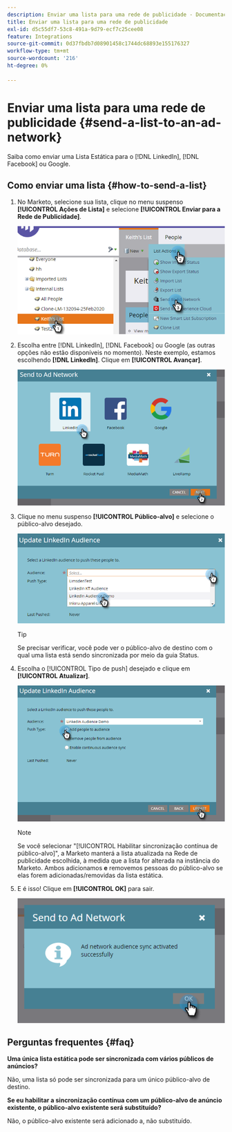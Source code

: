 ```yaml
---
description: Enviar uma lista para uma rede de publicidade - Documentação do Marketo - Documentação do produto
title: Enviar uma lista para uma rede de publicidade
exl-id: d5c55df7-53c8-491a-9d79-ecf7c25cee08
feature: Integrations
source-git-commit: 0d37fbdb7d08901458c1744dc68893e155176327
workflow-type: tm+mt
source-wordcount: '216'
ht-degree: 0%

---
```


# Enviar uma lista para uma rede de publicidade {#send-a-list-to-an-ad-network}

Saiba como enviar uma Lista Estática para o [!DNL LinkedIn], [!DNL Facebook] ou Google.

## Como enviar uma lista {#how-to-send-a-list}

1. No Marketo, selecione sua lista, clique no menu suspenso **[!UICONTROL Ações de Lista]** e selecione **[!UICONTROL Enviar para a Rede de Publicidade]**.

   ![](assets/send-a-list-to-an-ad-network-1.png)

1. Escolha entre [!DNL LinkedIn], [!DNL Facebook] ou Google (as outras opções não estão disponíveis no momento). Neste exemplo, estamos escolhendo **[!DNL LinkedIn]**. Clique em **[!UICONTROL Avançar]**.

   ![](assets/send-a-list-to-an-ad-network-2.png)

1. Clique no menu suspenso **[!UICONTROL Público-alvo]** e selecione o público-alvo desejado.

   ![](assets/send-a-list-to-an-ad-network-3.png)

   >[!TIP]
   >
   >Se precisar verificar, você pode ver o público-alvo de destino com o qual uma lista está sendo sincronizada por meio da guia Status.

1. Escolha o [!UICONTROL Tipo de push] desejado e clique em **[!UICONTROL Atualizar]**.

   ![](assets/send-a-list-to-an-ad-network-4.png)

   >[!NOTE]
   >
   >Se você selecionar &quot;[!UICONTROL Habilitar sincronização contínua de público-alvo]&quot;, a Marketo manterá a lista atualizada na Rede de publicidade escolhida, à medida que a lista for alterada na instância do Marketo. Ambos adicionamos **e** removemos pessoas do público-alvo se elas forem adicionadas/removidas da lista estática.

1. E é isso! Clique em **[!UICONTROL OK]** para sair.

   ![](assets/send-a-list-to-an-ad-network-5.png)

## Perguntas frequentes {#faq}

**Uma única lista estática pode ser sincronizada com vários públicos de anúncios?**

Não, uma lista só pode ser sincronizada para um único público-alvo de destino.

**Se eu habilitar a sincronização contínua com um público-alvo de anúncio existente, o público-alvo existente será substituído?**

Não, o público-alvo existente será adicionado a, não substituído.
